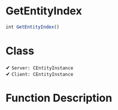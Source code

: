 # GetEntityIndex
```js
int GetEntityIndex()
```
# Class
✔ `Server: CEntityInstance`  
✔ `Client: CEntityInstance`  

# Function Description

